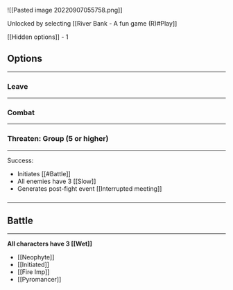 ![[Pasted image 20220907055758.png]]

Unlocked by selecting [[River Bank - A fun game (R)#Play]]

[[Hidden options]] - 1

## Options
---

### Leave
---

### Combat
---

### Threaten: Group (5 or higher)
---
Success: 
- Initiates [[#Battle]]
- All enemies have 3 [[Slow]]
- Generates post-fight event [[Interrupted meeting]]

### 
---

## Battle
---
**All characters have 3 [[Wet]]**
- [[Neophyte]]
- [[Initiated]]
- [[Fire Imp]]
- [[Pyromancer]]